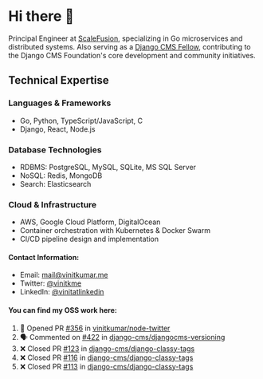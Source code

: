 # Hi there 👋

Principal Engineer at [ScaleFusion](https://scalefusion.com/), specializing in Go microservices and distributed systems. Also serving as a [Django CMS Fellow](https://www.django-cms.org/en/blog/2024/11/07/welcoming-vinit-kumar-as-the-newest-django-cms-fellow/), contributing to the Django CMS Foundation's core development and community initiatives.

## Technical Expertise

### Languages & Frameworks

- Go, Python, TypeScript/JavaScript, C
- Django, React, Node.js

### Database Technologies
- RDBMS: PostgreSQL, MySQL, SQLite, MS SQL Server
- NoSQL: Redis, MongoDB
- Search: Elasticsearch

### Cloud & Infrastructure
- AWS, Google Cloud Platform, DigitalOcean
- Container orchestration with Kubernetes & Docker Swarm
- CI/CD pipeline design and implementation


#### Contact Information:

- Email: <a href="mailto:mail@vinitkumar.me">mail@vinitkumar.me</a>
- Twitter: [@vinitkme](https://twitter.com/vinitkme)
- LinkedIn: [@vinitatlinkedin](https://www.linkedin.com/in/vinitatlinkedin/)  

#### You can find my OSS work here:

<!--START_SECTION:activity-->
1. 💪 Opened PR [#356](https://github.com/vinitkumar/node-twitter/pull/356) in [vinitkumar/node-twitter](https://github.com/vinitkumar/node-twitter)
2. 🗣 Commented on [#422](https://github.com/django-cms/djangocms-versioning/issues/422#issuecomment-2486526026) in [django-cms/djangocms-versioning](https://github.com/django-cms/djangocms-versioning)
3. ❌ Closed PR [#123](https://github.com/django-cms/django-classy-tags/pull/123) in [django-cms/django-classy-tags](https://github.com/django-cms/django-classy-tags)
4. ❌ Closed PR [#116](https://github.com/django-cms/django-classy-tags/pull/116) in [django-cms/django-classy-tags](https://github.com/django-cms/django-classy-tags)
5. ❌ Closed PR [#113](https://github.com/django-cms/django-classy-tags/pull/113) in [django-cms/django-classy-tags](https://github.com/django-cms/django-classy-tags)
<!--END_SECTION:activity-->
